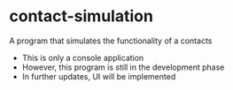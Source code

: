 # contact-simulation
A program that simulates the functionality of a contacts

- This is only a console application
- However, this program is still in the development phase
- In further updates, UI will be implemented
